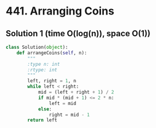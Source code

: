 # 441. Arranging Coins

## Solution 1 (time O(log(n)), space O(1))

```python
class Solution(object):
    def arrangeCoins(self, n):
        """
        :type n: int
        :rtype: int
        """
        left, right = 1, n
        while left < right:
            mid = (left + right + 1) / 2
            if mid * (mid + 1) <= 2 * n:
                left = mid
            else:
                right = mid - 1
        return left
```
